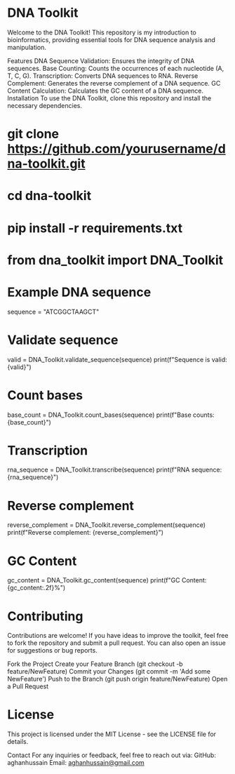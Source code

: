 # DNA Toolkit
Welcome to the DNA Toolkit! This repository is my introduction to bioinformatics, providing essential tools for DNA sequence analysis and manipulation.

Features
DNA Sequence Validation: Ensures the integrity of DNA sequences.
Base Counting: Counts the occurrences of each nucleotide (A, T, C, G).
Transcription: Converts DNA sequences to RNA.
Reverse Complement: Generates the reverse complement of a DNA sequence.
GC Content Calculation: Calculates the GC content of a DNA sequence.
Installation
To use the DNA Toolkit, clone this repository and install the necessary dependencies.
# git clone https://github.com/yourusername/dna-toolkit.git
# cd dna-toolkit
# pip install -r requirements.txt

# from dna_toolkit import DNA_Toolkit

# Example DNA sequence
sequence = "ATCGGCTAAGCT"

# Validate sequence
valid = DNA_Toolkit.validate_sequence(sequence)
print(f"Sequence is valid: {valid}")

# Count bases
base_count = DNA_Toolkit.count_bases(sequence)
print(f"Base counts: {base_count}")

# Transcription
rna_sequence = DNA_Toolkit.transcribe(sequence)
print(f"RNA sequence: {rna_sequence}")

# Reverse complement
reverse_complement = DNA_Toolkit.reverse_complement(sequence)
print(f"Reverse complement: {reverse_complement}")

# GC Content
gc_content = DNA_Toolkit.gc_content(sequence)
print(f"GC Content: {gc_content:.2f}%")

# Contributing
Contributions are welcome! If you have ideas to improve the toolkit, feel free to fork the repository and submit a pull request. You can also open an issue for suggestions or bug reports.

Fork the Project
Create your Feature Branch (git checkout -b feature/NewFeature)
Commit your Changes (git commit -m 'Add some NewFeature')
Push to the Branch (git push origin feature/NewFeature)
Open a Pull Request
# License
This project is licensed under the MIT License - see the LICENSE file for details.

Contact
For any inquiries or feedback, feel free to reach out via: 
GitHub: aghanhussain
Email: aghanhussain@gmail.com
